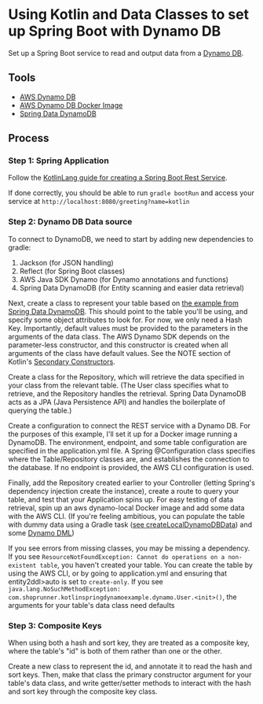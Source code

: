 # Using Kotlin and Data Classes to set up Spring Boot with Dynamo DB

Set up a Spring Boot service to read and output data from a [Dynamo DB](https://aws.amazon.com/dynamodb/).

## Tools
* [AWS Dynamo DB](https://aws.amazon.com/dynamodb/)
* [AWS Dynamo DB Docker Image](https://hub.docker.com/r/amazon/dynamodb-local/)
* [Spring Data DynamoDB](https://github.com/derjust/spring-data-dynamodb)

## Process

### Step 1: Spring Application

Follow the [KotlinLang guide for creating a Spring Boot Rest Service](https://kotlinlang.org/docs/tutorials/spring-boot-restful.html). 

If done correctly, you should be able to run `gradle bootRun` and access your service at `http://localhost:8080/greeting?name=kotlin`


### Step 2: Dynamo DB Data source

To connect to DynamoDB, we need to start by adding new dependencies to gradle:
1) Jackson (for JSON handling)
1) Reflect (for Spring Boot classes)
1) AWS Java SDK Dynamo (for Dynamo annotations and functions)
1) Spring Data DynamoDB (for Entity scanning and easier data retrieval)

Next, create a class to represent your table based on [the example from Spring Data DynamoDB](https://github.com/derjust/spring-data-dynamodb-examples/blob/master/src/main/java/com/github/derjust/spring_data_dynamodb_examples/simple/User.java). This should point to the table you'll be using, and specify some object attributes to look for. For now, we only need a Hash Key. Importantly, default values must be provided to the parameters in the arguments of the data class. The AWS Dynamo SDK depends on the parameter-less constructor, and this constructor is created when all arguments of the class have default values. See the NOTE section of Kotlin's [Secondary Constructors](https://kotlinlang.org/docs/reference/classes.html#secondary-constructors).

Create a class for the Repository, which will retrieve the data specified in your class from the relevant table. (The User class specifies what to retrieve, and the Repository handles the retrieval. Spring Data DynamoDB acts as a JPA (Java Persistence API) and handles the boilerplate of querying the table.)

Create a configuration to connect the REST service with a Dynamo DB. For the purposes of this example, I'll set it up for a Docker image running a DynamoDB. The environment, endpoint, and some table configuration are specified in the application.yml file. A Spring @Configuration class specifies where the Table/Repository classes are, and establishes the connection to the database. If no endpoint is provided, the AWS CLI configuration is used.

Finally, add the Repository created earlier to your Controller (letting Spring's dependency injection create the instance), create a route to query your table, and test that your Application spins up. For easy testing of data retrieval, spin up an aws dynamo-local Docker image and add some data with the AWS CLI. (If you're feeling ambitious, you can populate the table with dummy data using a Gradle task ([see createLocalDynamoDBData](./build.gradle)) and some [Dynamo DML](./src/main/dynamodml/user_dml.json))

If you see errors from missing classes, you may be missing a dependency. If you see `ResourceNotFoundException: Cannot do operations on a non-existent table`, you haven't created your table. You can create the table by using the AWS CLI, or by going to application.yml and ensuring that entity2ddl>auto is set to `create-only`. If you see `java.lang.NoSuchMethodException: com.shoprunner.kotlinspringdynamoexample.dynamo.User.<init>()`, the arguments for your table's data class need defaults

### Step 3: Composite Keys

When using both a hash and sort key, they are treated as a composite key, where the table's "id" is both of them rather than one or the other.

Create a new class to represent the id, and annotate it to read the hash and sort keys. Then, make that class the primary constructor argument for your table's data class, and write getter/setter methods to interact with the hash and sort key through the composite key class.
